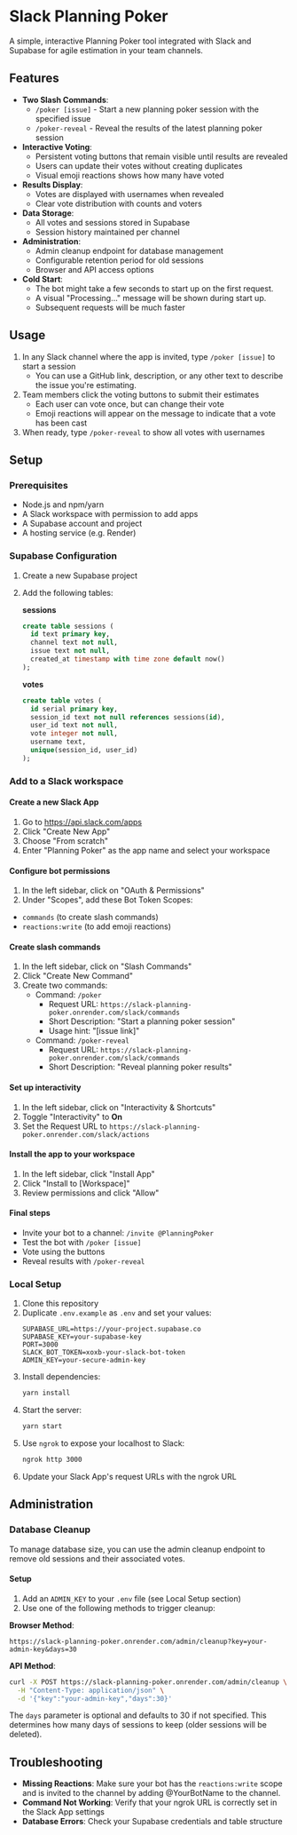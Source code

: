 # Slack Planning Poker

A simple, interactive Planning Poker tool integrated with Slack and Supabase for agile estimation in your team channels.

## Features

- **Two Slash Commands**:
  - `/poker [issue]` - Start a new planning poker session with the specified issue
  - `/poker-reveal` - Reveal the results of the latest planning poker session
- **Interactive Voting**:
  - Persistent voting buttons that remain visible until results are revealed
  - Users can update their votes without creating duplicates
  - Visual emoji reactions shows how many have voted
- **Results Display**:
  - Votes are displayed with usernames when revealed
  - Clear vote distribution with counts and voters
- **Data Storage**:
  - All votes and sessions stored in Supabase
  - Session history maintained per channel
- **Administration**:
  - Admin cleanup endpoint for database management
  - Configurable retention period for old sessions
  - Browser and API access options
- **Cold Start**:
  - The bot might take a few seconds to start up on the first request. 
  - A visual "Processing..." message will be shown during start up.
  - Subsequent requests will be much faster

## Usage

1. In any Slack channel where the app is invited, type `/poker [issue]` to start a session
   - You can use a GitHub link, description, or any other text to describe the issue you're estimating.
2. Team members click the voting buttons to submit their estimates
   - Each user can vote once, but can change their vote
   - Emoji reactions will appear on the message to indicate that a vote has been cast
3. When ready, type `/poker-reveal` to show all votes with usernames

## Setup

### Prerequisites

- Node.js and npm/yarn
- A Slack workspace with permission to add apps
- A Supabase account and project
- A hosting service (e.g. Render)

### Supabase Configuration

1. Create a new Supabase project
2. Add the following tables:

   **sessions**
   ```sql
   create table sessions (
     id text primary key,
     channel text not null,
     issue text not null,
     created_at timestamp with time zone default now()
   );
   ```

   **votes**
   ```sql
   create table votes (
     id serial primary key,
     session_id text not null references sessions(id),
     user_id text not null,
     vote integer not null,
     username text,
     unique(session_id, user_id)
   );
   ```

### Add to a Slack workspace

#### Create a new Slack App

1. Go to https://api.slack.com/apps
2. Click "Create New App"
3. Choose "From scratch"
4. Enter "Planning Poker" as the app name and select your workspace

#### Configure bot permissions

1. In the left sidebar, click on "OAuth & Permissions"
2. Under "Scopes", add these Bot Token Scopes:
  - `commands` (to create slash commands)
  - `reactions:write` (to add emoji reactions)

#### Create slash commands

1. In the left sidebar, click on "Slash Commands"
2. Click "Create New Command"
3. Create two commands:
   - Command: `/poker`
     - Request URL: `https://slack-planning-poker.onrender.com/slack/commands`
     - Short Description: "Start a planning poker session"
     - Usage hint: "[issue link]"
   - Command: `/poker-reveal`    
     - Request URL: `https://slack-planning-poker.onrender.com/slack/commands`
     - Short Description: "Reveal planning poker results"

#### Set up interactivity

1. In the left sidebar, click on "Interactivity & Shortcuts"
2. Toggle "Interactivity" to **On**
3. Set the Request URL to `https://slack-planning-poker.onrender.com/slack/actions`

#### Install the app to your workspace

1. In the left sidebar, click "Install App"
2. Click "Install to [Workspace]"
3. Review permissions and click "Allow"

#### Final steps

- Invite your bot to a channel: `/invite @PlanningPoker`
- Test the bot with `/poker [issue]`
- Vote using the buttons
- Reveal results with `/poker-reveal`

### Local Setup

1. Clone this repository
2. Duplicate `.env.example` as `.env` and set your values:
   ```
   SUPABASE_URL=https://your-project.supabase.co
   SUPABASE_KEY=your-supabase-key
   PORT=3000
   SLACK_BOT_TOKEN=xoxb-your-slack-bot-token
   ADMIN_KEY=your-secure-admin-key
   ```
3. Install dependencies:
   ```bash
   yarn install
   ```
4. Start the server:
   ```bash
   yarn start
   ```
5. Use `ngrok` to expose your localhost to Slack:
   ```bash
   ngrok http 3000
   ```
6. Update your Slack App's request URLs with the ngrok URL

## Administration

### Database Cleanup

To manage database size,  you can use the admin cleanup endpoint to remove old sessions and their associated votes.

#### Setup

1. Add an `ADMIN_KEY` to your `.env` file (see Local Setup section)
2. Use one of the following methods to trigger cleanup:

**Browser Method**:
```
https://slack-planning-poker.onrender.com/admin/cleanup?key=your-admin-key&days=30
```

**API Method**:
```bash
curl -X POST https://slack-planning-poker.onrender.com/admin/cleanup \
  -H "Content-Type: application/json" \
  -d '{"key":"your-admin-key","days":30}'
```

The `days` parameter is optional and defaults to 30 if not specified. This determines how many days of sessions to keep (older sessions will be deleted).

## Troubleshooting

- **Missing Reactions**: Make sure your bot has the `reactions:write` scope and is invited to the channel by adding @YourBotName to the channel.
- **Command Not Working**: Verify that your ngrok URL is correctly set in the Slack App settings
- **Database Errors**: Check your Supabase credentials and table structure
